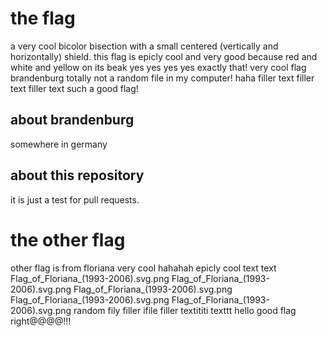 # the flag
a very cool bicolor bisection with a small centered (vertically and horizontally) shield. this flag is epicly cool and very good because red and white and yellow on its beak yes yes yes yes exactly that! very cool flag brandenburg totally not a random file in my computer! haha filler text filler text filler text such a good flag!
## about brandenburg
somewhere in germany
## about this repository
it is just a test for pull requests.
# the other flag
other flag is from floriana very cool hahahah epicly cool text text Flag_of_Floriana_(1993-2006).svg.png Flag_of_Floriana_(1993-2006).svg.png Flag_of_Floriana_(1993-2006).svg.png Flag_of_Floriana_(1993-2006).svg.png Flag_of_Floriana_(1993-2006).svg.png random fily filler ifile filler textititi texttt hello good flag right@@@@!!!
